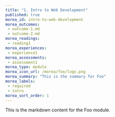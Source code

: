 ```yaml
---
title: "1. Intro to Web Development"
published: true
morea_id: intro-to-web-development
morea_outcomes:
 - outcome-1.md
 - outcome-2.md
morea_readings:
 - reading1
morea_experiences:
 - experience1
morea_assessments:
 - assessment1
morea_type: module
morea_icon_url: /morea/foo/logo.png
morea_summary: "This is the summary for Foo"
morea_labels:
 - required
 - intro
morea_sort_order: 1
---
```


This is the markdown content for the Foo module.
